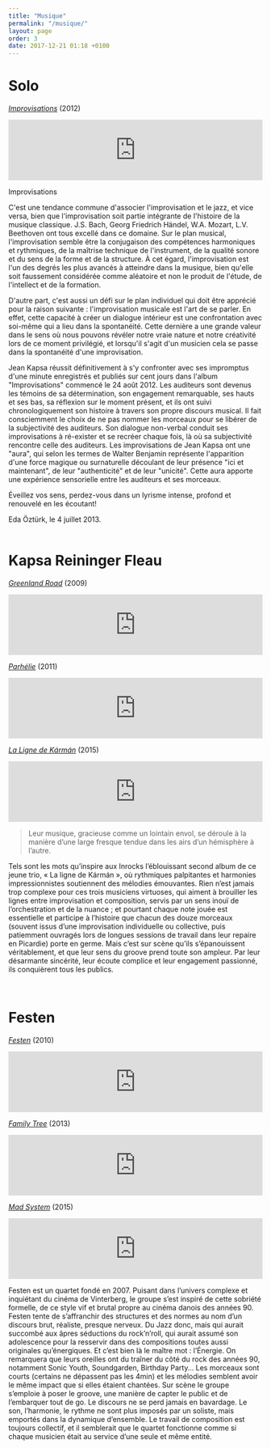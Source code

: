 ```yaml
---
title: "Musique"
permalink: "/musique/"
layout: page
order: 3
date: 2017-12-21 01:18 +0100
---
```

# Solo #  
[_Improvisations_](https://jeankapsa.bandcamp.com/album/improvisations-vol-1-2) (2012)  

<iframe style="border: 0; width: 100%; height: 120px;" src="https://bandcamp.com/EmbeddedPlayer/album=1097424824/size=large/bgcol=ffffff/linkcol=333333/tracklist=false/artwork=small/transparent=true/" seamless><a href="http://jeankapsa.bandcamp.com/album/improvisations-vol-1-2">Improvisations, Vol. 1 & 2 by JEAN KAPSA</a></iframe>
  
Improvisations  
 
C'est une tendance commune d'associer l'improvisation et le jazz, et vice versa, bien que l'improvisation soit partie intégrante de l'histoire de la musique classique. J.S. Bach, Georg Friedrich Händel, W.A. Mozart, L.V. Beethoven ont tous excellé dans ce domaine. Sur le plan musical, l'improvisation semble être la conjugaison des compétences harmoniques et rythmiques, de la maîtrise technique de l'instrument, de la qualité sonore et du sens de la forme et de la structure. À cet égard, l'improvisation est l'un des degrés les plus avancés à atteindre dans la musique, bien qu'elle soit faussement considérée comme aléatoire et non le produit de l'étude, de l'intellect et de la formation.  
 
D'autre part, c'est aussi un défi sur le plan individuel qui doit être apprécié pour la raison suivante : l'improvisation musicale est l'art de se parler. En effet, cette capacité à créer un dialogue intérieur est une confrontation avec soi-même qui a lieu dans la spontanéité. Cette dernière a une grande valeur dans le sens où nous pouvons révéler notre vraie nature et notre créativité lors de ce moment privilégié, et lorsqu'il s'agit d'un musicien cela se passe dans la spontanéité d'une improvisation.  
 
Jean Kapsa réussit définitivement à s'y confronter avec ses impromptus d'une minute enregistrés et publiés sur cent jours dans l'album "Improvisations" commencé le 24 août 2012. Les auditeurs sont devenus les témoins de sa détermination, son engagement remarquable, ses hauts et ses bas, sa réflexion sur le moment présent, et ils ont suivi chronologiquement son histoire à travers son propre discours musical. Il fait consciemment le choix de ne pas nommer les morceaux pour se libérer de la subjectivité des auditeurs. Son dialogue non-verbal conduit ses improvisations à ré-exister et se recréer chaque fois, là où sa subjectivité rencontre celle des auditeurs. Les improvisations de Jean Kapsa ont une "aura", qui selon les termes de Walter Benjamin représente l'apparition d'une force magique ou surnaturelle découlant de leur présence "ici et maintenant", de leur "authenticité" et de leur "unicité". Cette aura apporte une expérience sensorielle entre les auditeurs et ses morceaux.  
 
Éveillez vos sens, perdez-vous dans un lyrisme intense, profond et renouvelé en les écoutant!  
 
Eda Öztürk, le 4 juillet 2013.  
<br/>

# Kapsa Reininger Fleau #  
[_Greenland Road_](https://jeankapsa.bandcamp.com/album/greenland-road) (2009)  

<iframe style="border: 0; width: 100%; height: 120px;" src="https://bandcamp.com/EmbeddedPlayer/album=4112750339/size=large/bgcol=ffffff/linkcol=333333/tracklist=false/artwork=small/transparent=true/" seamless><a href="http://jeankapsa.bandcamp.com/album/greenland-road">Greenland Road by KAPSA REININGER FLEAU</a></iframe>

[_Parhélie_](https://jeankapsa.bandcamp.com/album/parh-lie) (2011)  

<iframe style="border: 0; width: 100%; height: 120px;" src="https://bandcamp.com/EmbeddedPlayer/album=3359810778/size=large/bgcol=ffffff/linkcol=333333/tracklist=false/artwork=small/transparent=true/" seamless><a href="http://jeankapsa.bandcamp.com/album/parh-lie">Parhélie by KAPSA REININGER FLEAU</a></iframe>

[_La Ligne de Kármán_](https://jeankapsa.bandcamp.com/album/la-ligne-de-k-rm-n) (2015)  

<iframe style="border: 0; width: 100%; height: 120px;" src="https://bandcamp.com/EmbeddedPlayer/album=3930777542/size=large/bgcol=ffffff/linkcol=333333/tracklist=false/artwork=small/transparent=true/" seamless><a href="http://jeankapsa.bandcamp.com/album/la-ligne-de-k-rm-n">La Ligne de Kármán by KAPSA REININGER FLEAU</a></iframe>

<br/>
  
> Leur musique, gracieuse comme un lointain envol, se déroule à la manière d’une large fresque tendue dans les airs d’un hémisphère à l’autre.
 
Tels sont les mots qu’inspire aux Inrocks l’éblouissant second album de ce jeune trio, « La ligne de Kármán », où rythmiques palpitantes et harmonies impressionnistes soutiennent des mélodies émouvantes. Rien n’est jamais trop complexe pour ces trois musiciens virtuoses, qui aiment à brouiller les lignes entre improvisation et composition, servis par un sens inouï de l’orchestration et de la nuance ; et pourtant chaque note jouée est essentielle et participe à l’histoire que chacun des douze morceaux (souvent issus d’une improvisation individuelle ou collective, puis patiemment ouvragés lors de longues sessions de travail dans leur repaire en Picardie) porte en germe. Mais c’est sur scène qu’ils s’épanouissent véritablement, et que leur sens du groove prend toute son ampleur. Par leur désarmante sincérité, leur écoute complice et leur engagement passionné, ils conquièrent tous les publics.  

<br/>

# Festen #  
[_Festen_](https://jeankapsa.bandcamp.com/album/festen) (2010)

<iframe style="border: 0; width: 100%; height: 120px;" src="https://bandcamp.com/EmbeddedPlayer/album=2067446856/size=large/bgcol=ffffff/linkcol=333333/tracklist=false/artwork=small/transparent=true/" seamless><a href="http://jeankapsa.bandcamp.com/album/festen">Festen by FESTEN</a></iframe>

[_Family Tree_](https://jeankapsa.bandcamp.com/album/family-tree) (2013)

<iframe style="border: 0; width: 100%; height: 120px;" src="https://bandcamp.com/EmbeddedPlayer/album=250233516/size=large/bgcol=ffffff/linkcol=333333/tracklist=false/artwork=small/transparent=true/" seamless><a href="http://jeankapsa.bandcamp.com/album/family-tree">Family Tree by FESTEN</a></iframe>

[_Mad System_](https://jeankapsa.bandcamp.com/album/mad-system) (2015)

<iframe style="border: 0; width: 100%; height: 120px;" src="https://bandcamp.com/EmbeddedPlayer/album=2694673390/size=large/bgcol=ffffff/linkcol=333333/tracklist=false/artwork=small/transparent=true/" seamless><a href="http://jeankapsa.bandcamp.com/album/mad-system">Mad System by FESTEN</a></iframe>

<br/>

Festen est un quartet fondé en 2007. Puisant dans l’univers complexe et inquiétant du cinéma de Vinterberg, le groupe s’est inspiré de cette sobriété formelle, de ce style vif et brutal propre au cinéma danois des années 90. Festen tente de s’affranchir des structures et des normes au nom d’un discours brut, réaliste, presque nerveux. Du Jazz donc, mais qui aurait succombé aux âpres séductions du rock’n’roll, qui aurait assumé son adolescence pour la resservir dans des compositions toutes aussi originales qu’énergiques.
Et c’est bien là le maître mot : l’Énergie. On remarquera que leurs oreilles ont du traîner du côté du rock des années 90, notamment Sonic Youth, Soundgarden, Birthday Party… Les morceaux sont courts (certains ne dépassent pas les 4min) et les mélodies semblent avoir le même impact que si elles étaient chantées. Sur scène le groupe s’emploie à poser le groove, une manière de capter le public et de l’embarquer tout de go. Le discours ne se perd jamais en bavardage. Le son, l’harmonie, le rythme ne sont plus imposés par un soliste, mais emportés dans la dynamique d’ensemble. Le travail de composition est toujours collectif, et il semblerait que le quartet fonctionne comme si chaque musicien était au service d’une seule et même entité.  
